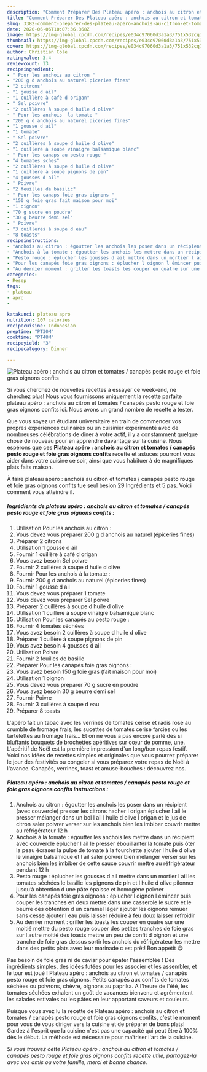 ```yaml
---
description: "Comment Préparer Des Plateau apéro : anchois au citron et tomates / canapés pesto rouge et foie gras oignons confits"
title: "Comment Préparer Des Plateau apéro : anchois au citron et tomates / canapés pesto rouge et foie gras oignons confits"
slug: 3382-comment-preparer-des-plateau-apero-anchois-au-citron-et-tomates-canapes-pesto-rouge-et-foie-gras-oignons-confits
date: 2020-06-06T10:07:36.368Z
image: https://img-global.cpcdn.com/recipes/e034c97060d3a1a3/751x532cq70/plateau-apero-anchois-au-citron-et-tomates-canapes-pesto-rouge-et-foie-gras-oignons-confits-photo-principale-de-la-recette.jpg
thumbnail: https://img-global.cpcdn.com/recipes/e034c97060d3a1a3/751x532cq70/plateau-apero-anchois-au-citron-et-tomates-canapes-pesto-rouge-et-foie-gras-oignons-confits-photo-principale-de-la-recette.jpg
cover: https://img-global.cpcdn.com/recipes/e034c97060d3a1a3/751x532cq70/plateau-apero-anchois-au-citron-et-tomates-canapes-pesto-rouge-et-foie-gras-oignons-confits-photo-principale-de-la-recette.jpg
author: Christian Cole
ratingvalue: 3.4
reviewcount: 13
recipeingredient:
- " Pour les anchois au citron "
- "200 g d anchois au naturel piceries fines"
- "2 citrons"
- "1 gousse d ail"
- "1 cuillère à café d origan"
- " Sel poivre"
- "2 cuillères à soupe d huile d olive"
- " Pour les anchois  la tomate "
- "200 g d anchois au naturel piceries fines"
- "1 gousse d ail"
- "1 tomate"
- " Sel poivre"
- "2 cuillères à soupe d huile d olive"
- "1 cuillère à soupe vinaigre balsamique blanc"
- " Pour les canaps au pesto rouge "
- "4 tomates sches"
- "2 cuillères à soupe d huile d olive"
- "1 cuillère à soupe pignons de pin"
- "4 gousses d ail"
- " Poivre"
- "2 feuilles de basilic"
- " Pour les canaps foie gras oignons "
- "150 g foie gras fait maison pour moi"
- "1 oignon"
- "70 g sucre en poudre"
- "30 g beurre demi sel"
- " Poivre"
- "3 cuillères à soupe d eau"
- "8 toasts"
recipeinstructions:
- "Anchois au citron : égoutter les anchois les poser dans un récipient (avec couvercle) presser les citrons hacher l origan éplucher l ail le presser mélanger dans un bol l ail l huile d olive l origan et le jus de citron saler poivrer verser sur les anchois bien les imbiber couvrir mettre au réfrigérateur 12 h"
- "Anchois à la tomate : égoutter les anchois les mettre dans un récipient avec couvercle éplucher l ail le presser ébouillanter la tomate puis ôter la peau écraser la pulpe de tomate à la fourchette ajouter l huile d olive le vinaigre balsamique et l ail saler poivrer bien mélanger verser sur les anchois bien les imbiber de cette sauce couvrir mettre au réfrigérateur pendant 12 h"
- "Pesto rouge : éplucher les gousses d ail mettre dans un mortier l ail les tomates séchées le basilic les pignons de pin et l huile d olive pilonner jusqu’à obtention d une pâte épaisse et homogène poivrer"
- "Pour les canapés foie gras oignons : éplucher l oignon l émincer puis couper les tranches en deux mettre dans une casserole le sucre et le beurre dès obtention d un caramel léger ajouter les oignons remuer sans cesse ajouter l eau puis laisser réduire à feu doux laisser refroidir"
- "Au dernier moment : griller les toasts les couper en quatre sur une moitié mettre du pesto rouge couper des petites tranches de foie gras sur l autre moitié des toasts mettre un peu de confit d oignon et une tranche de foie gras dessus sortir les anchois du réfrigérateur les mettre dans des petits plats avec leur marinade c est prêt! Bon appétit 😋"
categories:
- Resep
tags:
- plateau
- apro
- 

katakunci: plateau apro  
nutrition: 107 calories
recipecuisine: Indonesian
preptime: "PT30M"
cooktime: "PT48M"
recipeyield: "3"
recipecategory: Dinner

---
```



![Plateau apéro : anchois au citron et tomates / canapés pesto rouge et foie gras oignons confits](https://img-global.cpcdn.com/recipes/e034c97060d3a1a3/751x532cq70/plateau-apero-anchois-au-citron-et-tomates-canapes-pesto-rouge-et-foie-gras-oignons-confits-photo-principale-de-la-recette.jpg)

Si vous cherchez de nouvelles recettes à essayer ce week-end, ne cherchez plus! Nous vous fournissons uniquement la recette parfaite plateau apéro : anchois au citron et tomates / canapés pesto rouge et foie gras oignons confits ici. Nous avons un grand nombre de recette à tester.

Que vous soyez un étudiant universitaire en train de commencer vos propres expériences culinaires ou un cuisinier expérimenté avec de nombreuses célébrations de dîner à votre actif, il y a constamment quelque chose de nouveau pour en apprendre davantage sur la cuisine. Nous espérons que ces <strong> Plateau apéro : anchois au citron et tomates / canapés pesto rouge et foie gras oignons confits </strong> recette et astuces pourront vous aider dans votre cuisine ce soir, ainsi que vous habituer à de magnifiques plats faits maison.

<!--inarticleads1-->

À faire plateau apéro : anchois au citron et tomates / canapés pesto rouge et foie gras oignons confits tue seul besion 29 Ingrédients et 5 pas. Voici comment vous atteindre il.

##### Ingrédients de plateau apéro : anchois au citron et tomates / canapés pesto rouge et foie gras oignons confits :

1. Utilisation  Pour les anchois au citron :
1. Vous devez vous préparer 200 g d anchois au naturel (épiceries fines)
1. Préparer 2 citrons
1. Utilisation 1 gousse d ail
1. Fournir 1 cuillère à café d origan
1. Vous avez besoin  Sel poivre
1. Fournir 2 cuillères à soupe d huile d olive
1. Fournir  Pour les anchois à la tomate :
1. Fournir 200 g d anchois au naturel (épiceries fines)
1. Fournir 1 gousse d ail
1. Vous devez vous préparer 1 tomate
1. Vous devez vous préparer  Sel poivre
1. Préparer 2 cuillères à soupe d huile d olive
1. Utilisation 1 cuillère à soupe vinaigre balsamique blanc
1. Utilisation  Pour les canapés au pesto rouge :
1. Fournir 4 tomates séchées
1. Vous avez besoin 2 cuillères à soupe d huile d olive
1. Préparer 1 cuillère à soupe pignons de pin
1. Vous avez besoin 4 gousses d ail
1. Utilisation  Poivre
1. Fournir 2 feuilles de basilic
1. Préparer  Pour les canapés foie gras oignons :
1. Vous avez besoin 150 g foie gras (fait maison pour moi)
1. Utilisation 1 oignon
1. Vous devez vous préparer 70 g sucre en poudre
1. Vous avez besoin 30 g beurre demi sel
1. Fournir  Poivre
1. Fournir 3 cuillères à soupe d eau
1. Préparer 8 toasts


L&#39;apéro fait un tabac avec les verrines de tomates cerise et radis rose au crumble de fromage frais, les sucettes de tomates cerise farcies ou les tartelettes au fromage frais… Et on ne vous a pas encore parlé des si bluffants bouquets de brochettes apéritives sur cœur de pomme, une. L&#39;apéritif de Noël est la première impression d&#39;un long/bon repas festif. Voici nos idées de recettes simples et originales que vous pourrez préparer le jour des festivités ou congeler si vous préparez votre repas de Noël à l&#39;avance. Canapés, verrines, toast et amuse-bouches : découvrez nos. 

<!--inarticleads2-->

##### Plateau apéro : anchois au citron et tomates / canapés pesto rouge et foie gras oignons confits instructions :

1. Anchois au citron : égoutter les anchois les poser dans un récipient (avec couvercle) presser les citrons hacher l origan éplucher l ail le presser mélanger dans un bol l ail l huile d olive l origan et le jus de citron saler poivrer verser sur les anchois bien les imbiber couvrir mettre au réfrigérateur 12 h
1. Anchois à la tomate : égoutter les anchois les mettre dans un récipient avec couvercle éplucher l ail le presser ébouillanter la tomate puis ôter la peau écraser la pulpe de tomate à la fourchette ajouter l huile d olive le vinaigre balsamique et l ail saler poivrer bien mélanger verser sur les anchois bien les imbiber de cette sauce couvrir mettre au réfrigérateur pendant 12 h
1. Pesto rouge : éplucher les gousses d ail mettre dans un mortier l ail les tomates séchées le basilic les pignons de pin et l huile d olive pilonner jusqu’à obtention d une pâte épaisse et homogène poivrer
1. Pour les canapés foie gras oignons : éplucher l oignon l émincer puis couper les tranches en deux mettre dans une casserole le sucre et le beurre dès obtention d un caramel léger ajouter les oignons remuer sans cesse ajouter l eau puis laisser réduire à feu doux laisser refroidir
1. Au dernier moment : griller les toasts les couper en quatre sur une moitié mettre du pesto rouge couper des petites tranches de foie gras sur l autre moitié des toasts mettre un peu de confit d oignon et une tranche de foie gras dessus sortir les anchois du réfrigérateur les mettre dans des petits plats avec leur marinade c est prêt! Bon appétit 😋


Pas besoin de foie gras ni de caviar pour épater l&#39;assemblée ! Des ingrédients simples, des idées futées pour les associer et les assembler, et le tour est joué ! Plateau apéro : anchois au citron et tomates / canapés pesto rouge et foie gras oignons. Petits canapés aux confits de tomates séchées ou poivrons, chèvre, oignons au paprika. A l&#39;heure de l&#39;été, les tomates séchées exhalent un goût de vacances bienvenu et agrémentent les salades estivales ou les pâtes en leur apportant saveurs et couleurs. 

<!--inarticleads1-->

<p>
Puisque vous avez lu la recette de Plateau apéro : anchois au citron et tomates / canapés pesto rouge et foie gras oignons confits, c'est le moment pour vous de vous diriger vers la cuisine et de préparer de bons plats! Gardez à l'esprit que la cuisine n'est pas une capacité qui peut être à 100% dès le début. La méthode est nécessaire pour maîtriser l'art de la cuisine.
</p>

<p>
<i>Si vous trouvez cette Plateau apéro : anchois au citron et tomates / canapés pesto rouge et foie gras oignons confits recette utile, partagez-la avec vos amis ou votre famille, merci et bonne chance.</i>
</p>
